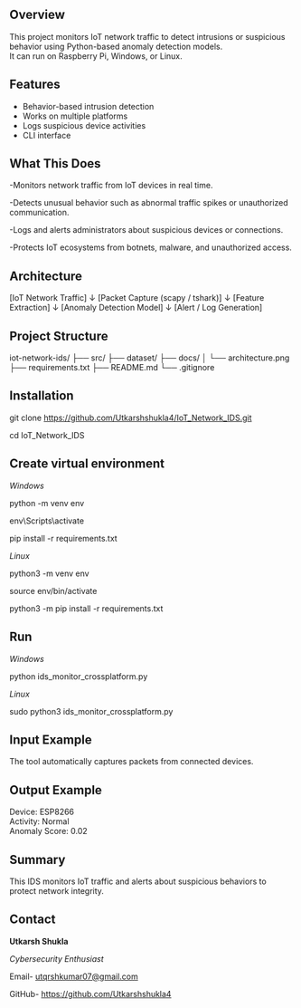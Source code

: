 
##  Overview
This project monitors IoT network traffic to detect intrusions or suspicious behavior using Python-based anomaly detection models.  
It can run on Raspberry Pi, Windows, or Linux.



##  Features
- Behavior-based intrusion detection  
- Works on multiple platforms  
- Logs suspicious device activities  
- CLI interface

## What This Does

-Monitors network traffic from IoT devices in real time.

-Detects unusual behavior such as abnormal traffic spikes or unauthorized communication.

-Logs and alerts administrators about suspicious devices or connections.

-Protects IoT ecosystems from botnets, malware, and unauthorized access.

##  Architecture

[IoT Network Traffic]
      ↓
[Packet Capture (scapy / tshark)]
      ↓
[Feature Extraction]
      ↓
[Anomaly Detection Model]
      ↓
[Alert / Log Generation]



## Project Structure

iot-network-ids/
├── src/
├── dataset/
├── docs/
│   └── architecture.png
├── requirements.txt
├── README.md
└── .gitignore


## Installation


git clone https://github.com/Utkarshshukla4/IoT_Network_IDS.git

cd IoT_Network_IDS



 ## Create virtual environment

_Windows_

python -m venv env

env\Scripts\activate

pip install -r requirements.txt 

_Linux_

python3 -m venv env

source env/bin/activate

python3 -m pip install -r requirements.txt 

## Run

_Windows_

python ids_monitor_crossplatform.py


_Linux_

sudo python3 ids_monitor_crossplatform.py


## Input Example

The tool automatically captures packets from connected devices.

## Output Example

Device: ESP8266  
Activity: Normal  
Anomaly Score: 0.02

 ## Summary

This IDS monitors IoT traffic and alerts about suspicious behaviors to protect network integrity.


## Contact

**Utkarsh Shukla**

_Cybersecurity Enthusiast_

Email- utqrshkumar07@gmail.com

GitHub- https://github.com/Utkarshshukla4
